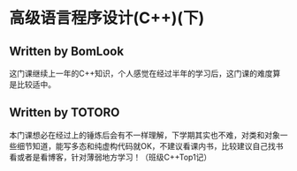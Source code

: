 # 高级语言程序设计(C++)(下) 

## Written by BomLook

这门课继续上一年的C++知识，个人感觉在经过半年的学习后，这门课的难度算是比较适中。


## Written by TOTORO

本门课想必在经过上的锤炼后会有不一样理解，下学期其实也不难，对类和对象一些细节知道，能写多态和纯虚构代码就OK，不建议看课内书，比较建议自己找书看或者是看博客，针对薄弱地方学习！（班级C++Top1记）
